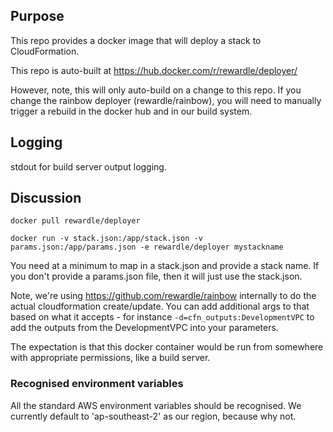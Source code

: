 ## Purpose ##

This repo provides a docker image that will deploy a stack to CloudFormation.

This repo is auto-built at https://hub.docker.com/r/rewardle/deployer/

However, note, this will only auto-build on a change to this repo. If you change the rainbow deployer (rewardle/rainbow), you
will need to manually trigger a rebuild in the docker hub and in our build system.

## Logging ##

stdout for build server output logging.

## Discussion ##

`docker pull rewardle/deployer`

`docker run -v stack.json:/app/stack.json -v params.json:/app/params.json -e rewardle/deployer mystackname`

You need at a minimum to map in a stack.json and provide a stack name. If you
don't provide a params.json file, then it will just use the stack.json.

Note, we're using https://github.com/rewardle/rainbow internally to do the
actual cloudformation create/update. You can add additional args to that
based on what it accepts - for instance `-d=cfn_outputs:DevelopmentVPC` to
add the outputs from the DevelopmentVPC into your parameters.

The expectation is that this docker container would be run from somewhere
with appropriate permissions, like a build server.

### Recognised environment variables ###

All the standard AWS environment variables should be recognised. We currently
default to 'ap-southeast-2' as our region, because why not.
